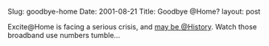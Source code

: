 Slug: goodbye-home
Date: 2001-08-21
Title: Goodbye @Home?
layout: post

Excite@Home is facing a serious crisis, and <a href="http://news.cnet.com/news/0-1004-200-6928152.html?tag=mn_hd">may be @History</a>. Watch those broadband use numbers tumble...
